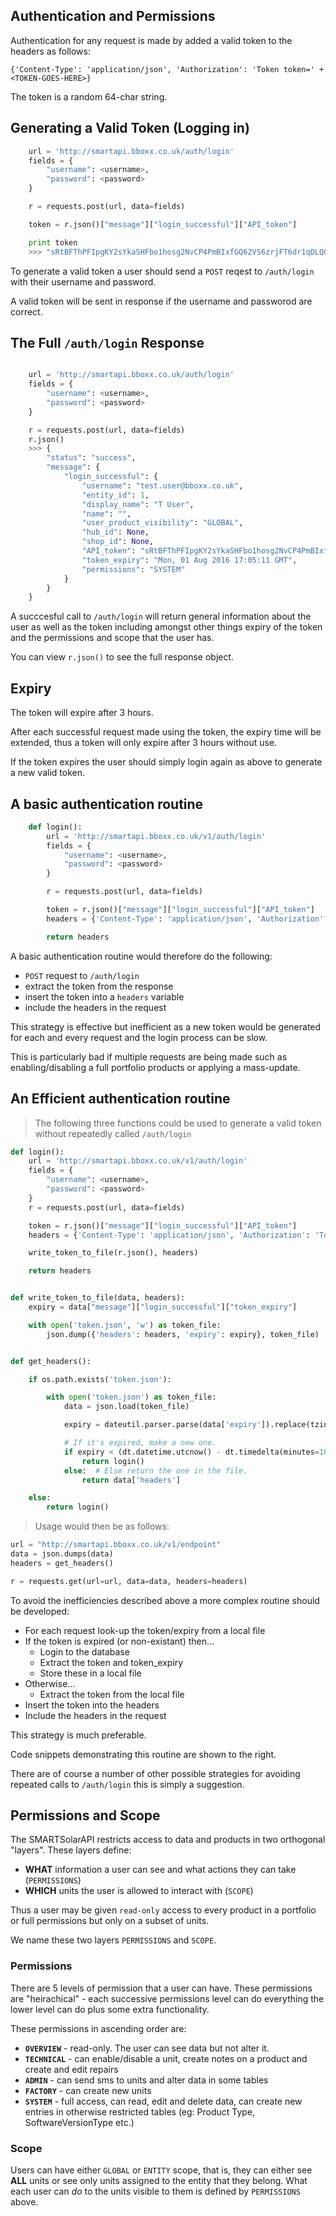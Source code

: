 ## Authentication and Permissions

Authentication for any request is made by added a valid token to the headers as follows:

`{'Content-Type': 'application/json', 'Authorization': 'Token token=' + <TOKEN-GOES-HERE>}`

The token is a random 64-char string.

## Generating a Valid Token (Logging in)
```python
    url = 'http://smartapi.bboxx.co.uk/auth/login'
    fields = {
        "username": <username>,
        "password": <password>
    }

    r = requests.post(url, data=fields)

    token = r.json()["message"]["login_successful"]["API_token"]

    print token
    >>> "sRtBFThPFIpgKY2sYkaSHFbo1hosg2NvCP4PmBIxfGQ62VS6zrjFT6dr1qDLQGz"
```
To generate a valid token a user should send a `POST` reqest to `/auth/login` with their username and password.

A valid token will be sent in response if the username and passworod are correct.

## The Full `/auth/login` Response
```python

    url = 'http://smartapi.bboxx.co.uk/auth/login'
    fields = {
        "username": <username>,
        "password": <password>
    }

    r = requests.post(url, data=fields)
    r.json()
    >>> {
        "status": "success",
        "message": {
            "login_successful": {
                "username": "test.user@bboxx.co.uk",
                "entity_id": 1,
                "display_name": "T User",
                "name": "",
                "user_product_visibility": "GLOBAL",
                "hub_id": None,
                "shop_id": None,
                "API_token": "sRtBFThPFIpgKY2sYkaSHFbo1hosg2NvCP4PmBIxfGQ62VS6zrjFT6dr1qDLQGz",
                "token_expiry": "Mon, 01 Aug 2016 17:05:11 GMT",
                "permissions": "SYSTEM"
            }
        }
    }
```
A succcesful call to `/auth/login` will return general information about the user as well as the token including amongst
other things expiry of the token and the permissions and scope that the user has.

You can view `r.json()` to see the full response object.

## Expiry

The token will expire after 3 hours.

After each successful request made using the token, the expiry time will be extended, thus a token will only expire
after 3 hours without use.

If the token expires the user should simply login again as above to generate a new valid token.

## A basic authentication routine
```python
    def login():
        url = 'http://smartapi.bboxx.co.uk/v1/auth/login'
        fields = {
            "username": <username>,
            "password": <password>
        }

        r = requests.post(url, data=fields)

        token = r.json()["message"]["login_successful"]["API_token"]
        headers = {'Content-Type': 'application/json', 'Authorization': 'Token token=' + token}

        return headers
```
A basic authentication routine would therefore do the following:

* `POST` request to `/auth/login`
* extract the  token from the response
* insert the token into a `headers` variable
* include the headers in the request

This strategy is effective but inefficient as a new token would be generated for each and every request and the login
process can be slow.

This is particularly bad if multiple requests are being made such as enabling/disabling a full portfolio products or
applying a mass-update.

## An Efficient authentication routine

> The following three functions could be used to generate a valid token without repeatedly called `/auth/login`

```python
def login():
    url = 'http://smartapi.bboxx.co.uk/v1/auth/login'
    fields = {
        "username": <username>,
        "password": <password>
    }
    r = requests.post(url, data=fields)

    token = r.json()["message"]["login_successful"]["API_token"]
    headers = {'Content-Type': 'application/json', 'Authorization': 'Token token=' + token}

    write_token_to_file(r.json(), headers)

    return headers


def write_token_to_file(data, headers):
    expiry = data["message"]["login_successful"]["token_expiry"]

    with open('token.json', 'w') as token_file:
        json.dump({'headers': headers, 'expiry': expiry}, token_file)


def get_headers():

    if os.path.exists('token.json'):

        with open('token.json') as token_file:
            data = json.load(token_file)

            expiry = dateutil.parser.parse(data['expiry']).replace(tzinfo=None)

            # If it's expired, make a new one.
            if expiry < (dt.datetime.utcnow() - dt.timedelta(minutes=10)):
                return login()
            else:  # Else return the one in the file.
                return data['headers']

    else:
        return login()

```

> Usage would then be as follows:

```python
url = "http://smartapi.bboxx.co.uk/v1/endpoint"
data = json.dumps(data)
headers = get_headers()

r = requests.get(url=url, data=data, headers=headers)
```

To avoid the inefficiencies described above a more complex routine should be developed:

* For each request look-up the token/expiry from a local file
* If the token is expired (or non-existant) then...
    * Login to the database
    * Extract the token and token_expiry
    * Store these in a local file
* Otherwise...
    * Extract the token from the local file
* Insert the token into the headers
* Include the headers in the request

This strategy is much preferable.

Code snippets demonstrating this routine are shown to the right.

There are of course a number of other possible strategies for avoiding repeated calls to `/auth/login` this is simply
a suggestion.

## Permissions and Scope

The SMARTSolarAPI restricts access to data and products in two orthogonal "layers".
These layers define:

* __WHAT__ information a user can see and what actions they can take (`PERMISSIONS`)
* __WHICH__ units the user is allowed to interact with  (`SCOPE`)

Thus a user may be given `read-only` access to every product in a portfolio or full permissions but only on a subset of units.

We name these two layers `PERMISSIONS` and `SCOPE`.

### Permissions

There are 5 levels of permission that a user can have. These permissions are "heirachical" - each successive permissions
level can do everything the lower level can do plus some extra functionality.

These permissions in ascending order are:

* __`OVERVIEW`__ - read-only. The user can see data but not alter it.
* __`TECHNICAL`__ - can enable/disable a unit, create notes on a product and create and edit repairs
* __`ADMIN`__ - can send sms to units and alter data in some tables
* __`FACTORY`__ - can create new units
* __`SYSTEM`__ - full access, can read, edit and delete data, can create new entries in otherwise restricted tables (eg: Product Type, SoftwareVersionType etc.)


### Scope

Users can have either `GLOBAL` or `ENTITY` scope, that is, they can either see __ALL__ units or see only units assigned to the entity that they belong.
What each user can _do_ to the units visible to them is defined by `PERMISSIONS` above.

